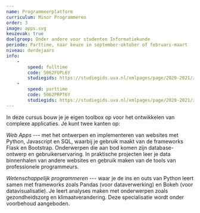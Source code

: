 ```yaml
---
name: Programmeerplatform
curriculum: Minor Programmeren
order: 3
image: apps.svg
keuzevak: true
doelgroep: Onder andere voor studenten Informatiekunde
periode: Parttime, naar keuze in september-oktober of februari-maart
niveau: derdejaars
info:
    -
        speed: fulltime
        code: 5062FUPL6Y
        studiegids: https://studiegids.uva.nl/xmlpages/page/2020-2021/zoek-vak/vak/80266
    -
        speed: parttime
        code: 5062PRPT6Y
        studiegids: https://studiegids.uva.nl/xmlpages/page/2020-2021/zoek-vak/vak/80265
---
```


In deze cursus bouw je je eigen toolbox op voor het ontwikkelen van complexe applicaties. Je kunt twee kanten op:

*Web Apps* --- met het ontwerpen en implementeren van websites met Python, Javascript en SQL, waarbij je gebruik maakt van de frameworks Flask en Bootstrap. Onderwerpen die aan bod komen zijn database-ontwerp en gebruikerservaring. In praktische projecten leer je data binnenhalen van andere websites en gebruik maken van de tools van professionele programmeurs.

*Wetenschappelijk programmeren* --- waar je de ins en outs van Python leert samen met frameworks zoals Pandas (voor dataverwerking) en Bokeh (voor datavisualisatie). Je leert analyses maken met onderwerpen zoals gezondheidszorg en klimaatverandering. Deze specialisatie wordt onder voorbehoud aangeboden.